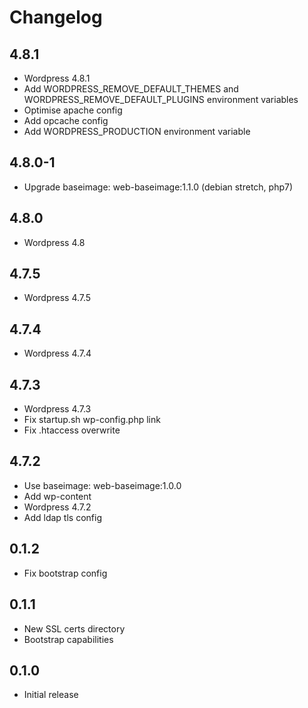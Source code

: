 # Changelog

## 4.8.1
  - Wordpress 4.8.1
  - Add WORDPRESS_REMOVE_DEFAULT_THEMES and WORDPRESS_REMOVE_DEFAULT_PLUGINS environment variables
  - Optimise apache config
  - Add opcache config
  - Add WORDPRESS_PRODUCTION environment variable

## 4.8.0-1
  - Upgrade baseimage: web-baseimage:1.1.0 (debian stretch, php7)

## 4.8.0
  - Wordpress 4.8

## 4.7.5
  - Wordpress 4.7.5

## 4.7.4
  - Wordpress 4.7.4

## 4.7.3
  - Wordpress 4.7.3
  - Fix startup.sh wp-config.php link
  - Fix .htaccess overwrite

## 4.7.2
  - Use baseimage: web-baseimage:1.0.0
  - Add wp-content
  - Wordpress 4.7.2
  - Add ldap tls config

## 0.1.2
  - Fix bootstrap config

## 0.1.1
  - New SSL certs directory
  - Bootstrap capabilities

## 0.1.0
  - Initial release
